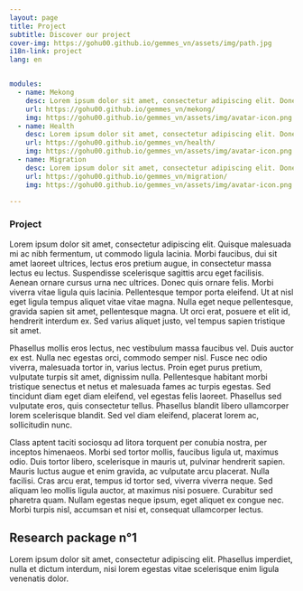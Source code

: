 ```yaml
---
layout: page
title: Project
subtitle: Discover our project
cover-img: https://gohu00.github.io/gemmes_vn/assets/img/path.jpg
i18n-link: project
lang: en


modules:
  - name: Mekong
    desc: Lorem ipsum dolor sit amet, consectetur adipiscing elit. Donec sed sapien dignissim, consectetur tellus ultrices, ultricies orci.
    url: https://gohu00.github.io/gemmes_vn/mekong/
    img: https://gohu00.github.io/gemmes_vn/assets/img/avatar-icon.png
  - name: Health
    desc: Lorem ipsum dolor sit amet, consectetur adipiscing elit. Donec sed sapien dignissim, consectetur tellus ultrices, ultricies orci.
    url: https://gohu00.github.io/gemmes_vn/health/
    img: https://gohu00.github.io/gemmes_vn/assets/img/avatar-icon.png
  - name: Migration
    desc: Lorem ipsum dolor sit amet, consectetur adipiscing elit. Donec sed sapien dignissim, consectetur tellus ultrices, ultricies orci.
    url: https://gohu00.github.io/gemmes_vn/migration/
    img: https://gohu00.github.io/gemmes_vn/assets/img/avatar-icon.png

---
```



<style>
#more {display: none;}

.button {
  background-color: #da291c;
  border: none;
  color: white;
  padding: 5px 3px;
  text-align: center;
  text-decoration: none;
  display: inline-block;
  font-size: 16px;
  margin: 4px 2px;
  cursor: pointer;
}


.button2 {
  background-color: "#F5F5F5";
  border-bottom: "#EAEAEA";
  font-family: 'Open Sans', 'Helvetica Neue', Helvetica, Arial, sans-serif;
  border: none;
  color: white;
  padding: 5px 3px;
  text-align: center;
  text-decoration: none;
  display: inline-block;
  font-size: 16px;
  margin: 4px 2px;
  cursor: pointer;
}
</style>

### Project


Lorem ipsum dolor sit amet, consectetur adipiscing elit. Quisque malesuada mi ac nibh fermentum, ut commodo ligula lacinia. Morbi faucibus, dui sit amet laoreet ultrices, lectus eros pretium augue, in consectetur massa lectus eu lectus. Suspendisse scelerisque sagittis arcu eget facilisis. Aenean ornare cursus urna nec ultrices. Donec quis ornare felis. Morbi viverra vitae ligula quis lacinia. Pellentesque tempor porta eleifend. Ut at nisl eget ligula tempus aliquet vitae vitae magna. Nulla eget neque pellentesque, gravida sapien sit amet, pellentesque magna. Ut orci erat, posuere et elit id, hendrerit interdum ex. Sed varius aliquet justo, vel tempus sapien tristique sit amet.

Phasellus mollis eros lectus, nec vestibulum massa faucibus vel. Duis auctor ex est. Nulla nec egestas orci, commodo semper nisl. Fusce nec odio viverra, malesuada tortor in, varius lectus. Proin eget purus pretium, vulputate turpis sit amet, dignissim nulla. Pellentesque habitant morbi tristique senectus et netus et malesuada fames ac turpis egestas. Sed tincidunt diam eget diam eleifend, vel egestas felis laoreet. Phasellus sed vulputate eros, quis consectetur tellus. Phasellus blandit libero ullamcorper lorem scelerisque blandit. Sed vel diam eleifend, placerat lorem ac, sollicitudin nunc.

Class aptent taciti sociosqu ad litora torquent per conubia nostra, per inceptos himenaeos. Morbi sed tortor mollis, faucibus ligula ut, maximus odio. Duis tortor libero, scelerisque in mauris ut, pulvinar hendrerit sapien. Mauris luctus augue et enim gravida, ac vulputate arcu placerat. Nulla facilisi. Cras arcu erat, tempus id tortor sed, viverra viverra neque. Sed aliquam leo mollis ligula auctor, at maximus nisi posuere. Curabitur sed pharetra quam. Nullam egestas neque ipsum, eget aliquet ex congue nec. Morbi turpis nisl, accumsan et nisi et, consequat ullamcorper lectus. 

<h2>Research package n°1</h2>
<p>Lorem ipsum dolor sit amet, consectetur adipiscing elit. Phasellus imperdiet, nulla et dictum interdum, nisi lorem egestas vitae scelerisque enim ligula venenatis dolor.<span id="dots"></span>
<section id="more">
<h3>Related subjects</h3>
{% include list-circles.html items=page.modules %} 

Maecenas nisl est, ultrices nec congue eget, auctor vitae massa. Fusce luctus vestibulum augue ut aliquet. Nunc sagittis dictum nisi, sed ullamcorper ipsum dignissim ac. In at libero sed nunc venenatis imperdiet sed ornare turpis. Donec vitae dui eget tellus gravida venenatis. Integer fringilla congue eros non fermentum. Sed dapibus pulvinar nibh tempor porta.</p>

<h3>Latest news of the research package</h3>

{% include post_displayer.html %}

</div>
<section class="button" onclick="myFunction()" id="myBtn">Read more</button>


<h2>Research package n°2</h2>
<p>Lorem ipsum dolor sit amet, consectetur adipiscing elit. Phasellus imperdiet, nulla et dictum interdum, nisi lorem egestas vitae scelerisque enim ligula venenatis dolor.<span id="dots"></span>
<div id="more">
<h3>Related subjects</h3>
{% include list-circles.html items=page.modules %} 

Maecenas nisl est, ultrices nec congue eget, auctor vitae massa. Fusce luctus vestibulum augue ut aliquet. Nunc sagittis dictum nisi, sed ullamcorper ipsum dignissim ac. In at libero sed nunc venenatis imperdiet sed ornare turpis. Donec vitae dui eget tellus gravida venenatis. Integer fringilla congue eros non fermentum. Sed dapibus pulvinar nibh tempor porta.</div></p>

<button class="button" onclick="myFunction()" id="myBtn">Read more</button>


<h2>Research package n°3</h2>
<p>Lorem ipsum dolor sit amet, consectetur adipiscing elit. Phasellus imperdiet, nulla et dictum interdum, nisi lorem egestas vitae scelerisque enim ligula venenatis dolor.<span id="dots"></span>
<div id="more">
<h3>Related subjects</h3>
{% include list-circles.html items=page.modules %} 

Maecenas nisl est, ultrices nec congue eget, auctor vitae massa. Fusce luctus vestibulum augue ut aliquet. Nunc sagittis dictum nisi, sed ullamcorper ipsum dignissim ac. In at libero sed nunc venenatis imperdiet sed ornare turpis. Donec vitae dui eget tellus gravida venenatis. Integer fringilla congue eros non fermentum. Sed dapibus pulvinar nibh tempor porta.</div></p>
<button class="button" onclick="myFunction()" id="myBtn">Read more</button>



<script>
function myFunction() {
  var dots = document.getElementById("dots");
  var moreText = document.getElementById("more");
  var btnText = document.getElementById("myBtn");

  if (dots.style.display === "none") {
    dots.style.display = "inline";
    btnText.innerHTML = "Read more"; 
    moreText.style.display = "none";
  } else {
    dots.style.display = "none";
    btnText.innerHTML = "Read less"; 
    moreText.style.display = "inline";
  }
}
</script>